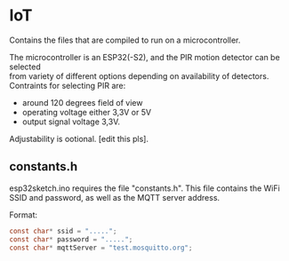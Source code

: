 # IoT

Contains the files that are compiled to run on a microcontroller.

The microcontroller is an ESP32(-S2), and the PIR motion detector can be selected  
from variety of different options depending on availability of detectors.  
Contraints for selecting PIR are:  
+ around 120 degrees field of view  
+ operating voltage either 3,3V or 5V  
+ output signal voltage 3,3V.  
  
Adjustability is ootional.   [edit this pls].

## constants.h

esp32sketch.ino requires the file "constants.h". This file contains the WiFi SSID and password, as well as the MQTT server address.

Format:

```c
const char* ssid = ".....";
const char* password = ".....";
const char* mqttServer = "test.mosquitto.org";
```
